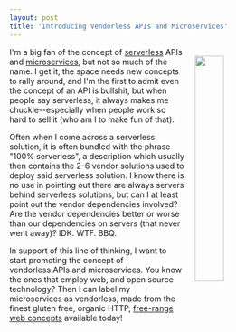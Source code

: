 ```yaml
---
layout: post
title: 'Introducing Vendorless APIs and Microservices'
---
```

<p><img style="padding: 15px;" src="https://s3.amazonaws.com/kinlane-productions/bw-icons/bw-vendorless.png" alt="" width="32%" align="right" /></p>
<p>I'm a big fan of the concept of <a href="http://serverless.apievangelist.com">serverless</a> APIs and <a href="http://microservices.apievangelist.com">microservices</a>, but not so much of the name. I get it, the space needs new concepts to rally around, and I'm the first to admit even the concept of an API is bullshit, but when people say serverless, it always makes me chuckle--especially when people work so hard to sell it (who am I to make fun of that).</p>
<p>Often when I come across a serverless solution, it is often bundled with the phrase "100% serverless", a description which usually then contains the 2-6 vendor solutions used to deploy said serverless solution. I know there is no use in pointing out there are always servers behind serverless solutions, but can I at least point out the vendor dependencies involved? Are the vendor dependencies better or worse than our dependencies on servers (that never went away)? IDK. WTF. BBQ.</p>
<p>In support&nbsp;of this&nbsp;line of thinking, I want to start promoting the concept of vendorless&nbsp;APIs and microservices. You know the ones that employ web, and open source technology? Then I can label my microservices as vendorless,&nbsp;made from the finest gluten free, organic HTTP, <a href="http://webconcepts.info/">free-range web concepts</a> available today!</p>
